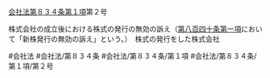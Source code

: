 [会社法第８３４条第１項](会社法＿＿＿＿第８３４条第１項)第２号

株式会社の成立後における株式の発行の無効の訴え（[第八百四十条第一項](会社法＿＿＿＿第８４０条第１項)において「新株発行の無効の訴え」という。）　株式の発行をした株式会社


#会社法
#会社法/第８３４条
#会社法/第８３４条/第１項
#会社法/第８３４条/第１項/第２号

